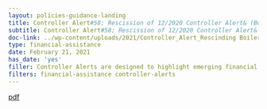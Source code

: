 ```yaml
---
layout: policies-guidance-landing
title: Controller Alert#58; Rescission of 12/2020 Controller Alert& (Boilerplate Language for Federal Financial Assistance Notices  of Funding Opportunity and General Terms and Conditions)
subtitle: Controller Alert#58; Rescission of 12/2020 Controller Alert& (Boilerplate Language for Federal Financial Assistance...
doc-link: ../wp-content/uploads/2021/Controller_Alert_Rescinding Boilerplate Language_Clean.pdf
type: financial-assistance
date: February 21, 2021
has_date: 'yes'
filler: Controller Alerts are designed to highlight emerging financial management issues that may require agency attention or action. These Alerts are intended to inform the Chief Financial Officer (CFO) community of key issues
filters: financial-assistance controller-alerts
---
```


<a href="{{ site.baseurl }}/wp-content/uploads/2021/Controller_Alert_Rescinding Boilerplate Language_Clean.pdf">pdf</a>